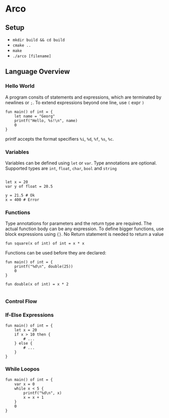 # Arco

## Setup

- `mkdir build && cd build`
- `cmake ..`
- `make`
- `./arco [filename]`

## Language Overview

### Hello World

A program consits of statements and expressions, which are terminated by newlines or `;`. 
To extend expressions beyond one line, use `(` expr `)`

```
fun main() of int = {
    let name = "Georg"
    printf("Hello, %s!\n", name)
    0
}
```

printf accepts the format specifiers `%i`, `%d`, `%f`, `%s`, `%c`.

### Variables

Variables can be defined using `let` or `var`.
Type annotations are optional.
Supported types are `int`, `float`, `char`, `bool` and `string`

```

let x = 20
var y of float = 20.5 

y = 21.5 # Ok
x = 400 # Error

```

### Functions

Type annotations for parameters and the return type are required. The actual function body can be any expression.
To define bigger functions, use block expressions using `{}`.
No Return statement is needed to return a value

```
fun square(x of int) of int = x * x
```

Functions can be used before they are declared:

```
fun main() of int = {
    printf("%d\n", double(25))
    0
}

fun double(x of int) = x * 2
 
```

### Control Flow

### If-Else Expressions

```
fun main() of int = {
    let x = 20
    if x > 10 then {
        # ...
    } else {
        # ...
    }
}
```

### While Loopos

```
fun main() of int = {
    var x = 0
    while x < 5 {
        printf("%d\n", x)
        x = x + 1
    }
    0
}
```